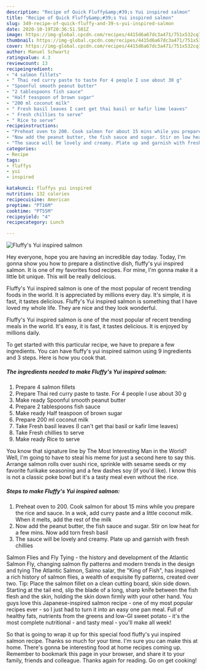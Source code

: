 ```yaml
---
description: "Recipe of Quick Fluffy&amp;#39;s Yui inspired salmon"
title: "Recipe of Quick Fluffy&amp;#39;s Yui inspired salmon"
slug: 349-recipe-of-quick-fluffy-and-39-s-yui-inspired-salmon
date: 2020-10-19T20:36:51.501Z
image: https://img-global.cpcdn.com/recipes/4415d6a67dc3a471/751x532cq70/fluffys-yui-inspired-salmon-recipe-main-photo.jpg
thumbnail: https://img-global.cpcdn.com/recipes/4415d6a67dc3a471/751x532cq70/fluffys-yui-inspired-salmon-recipe-main-photo.jpg
cover: https://img-global.cpcdn.com/recipes/4415d6a67dc3a471/751x532cq70/fluffys-yui-inspired-salmon-recipe-main-photo.jpg
author: Manuel Schwartz
ratingvalue: 4.3
reviewcount: 13
recipeingredient:
- "4 salmon fillets"
- " Thai red curry paste to taste For 4 people I use about 30 g"
- "Spoonful smooth peanut butter"
- "2 tablespoons fish sauce"
- "Half teaspoon of brown sugar"
- "200 ml coconut milk"
- " Fresh basil leaves I cant get thai basil or kafir lime leaves"
- " Fresh chillies to serve"
- " Rice to serve"
recipeinstructions:
- "Preheat oven to 200. Cook salmon for about 15 mins while you prepare the rice and sauce. In a wok, add curry paste and a little coconut milk. When it melts, add the rest of the milk"
- "Now add the peanut butter, the fish sauce and sugar. Stir on low heat for a few mins. Now add torn fresh basil"
- "The sauce will be lovely and creamy. Plate up and garnish with fresh chillies"
categories:
- Recipe
tags:
- fluffys
- yui
- inspired

katakunci: fluffys yui inspired 
nutrition: 132 calories
recipecuisine: American
preptime: "PT16M"
cooktime: "PT55M"
recipeyield: "4"
recipecategory: Lunch

---
```



![Fluffy&#39;s Yui inspired salmon](https://img-global.cpcdn.com/recipes/4415d6a67dc3a471/751x532cq70/fluffys-yui-inspired-salmon-recipe-main-photo.jpg)

Hey everyone, hope you are having an incredible day today. Today, I'm gonna show you how to prepare a distinctive dish, fluffy&#39;s yui inspired salmon. It is one of my favorites food recipes. For mine, I'm gonna make it a little bit unique. This will be really delicious.

Fluffy&#39;s Yui inspired salmon is one of the most popular of recent trending foods in the world. It is appreciated by millions every day. It's simple, it is fast, it tastes delicious. Fluffy&#39;s Yui inspired salmon is something that I have loved my whole life. They are nice and they look wonderful.

Fluffy&#39;s Yui inspired salmon is one of the most popular of recent trending meals in the world. It&#39;s easy, it is fast, it tastes delicious. It is enjoyed by millions daily.


To get started with this particular recipe, we have to prepare a few ingredients. You can have fluffy&#39;s yui inspired salmon using 9 ingredients and 3 steps. Here is how you cook that.

<!--inarticleads1-->

##### The ingredients needed to make Fluffy&#39;s Yui inspired salmon:

1. Prepare 4 salmon fillets
1. Prepare  Thai red curry paste to taste. For 4 people I use about 30 g
1. Make ready Spoonful smooth peanut butter
1. Prepare 2 tablespoons fish sauce
1. Make ready Half teaspoon of brown sugar
1. Prepare 200 ml coconut milk
1. Take  Fresh basil leaves (I can&#39;t get thai basil or kafir lime leaves)
1. Take  Fresh chillies to serve
1. Make ready  Rice to serve


You know that signature line by The Most Interesting Man in the World? Well, I&#39;m going to have to steal his meme for just a second here to say this. Arrange salmon rolls over sushi rice, sprinkle with sesame seeds or my favorite furikake seasoning and a few dashes soy (if you&#39;d like). I know this is not a classic poke bowl but it&#39;s a tasty meal even without the rice. 

<!--inarticleads2-->

##### Steps to make Fluffy&#39;s Yui inspired salmon:

1. Preheat oven to 200. Cook salmon for about 15 mins while you prepare the rice and sauce. In a wok, add curry paste and a little coconut milk. When it melts, add the rest of the milk
1. Now add the peanut butter, the fish sauce and sugar. Stir on low heat for a few mins. Now add torn fresh basil
1. The sauce will be lovely and creamy. Plate up and garnish with fresh chillies


Salmon Flies and Fly Tying - the history and development of the Atlantic Salmon Fly, changing salmon fly patterns and modern trends in the design and tying The Atlantic Salmon, Salmo salar, the &#34;King of Fish&#34;, has inspired a rich history of salmon flies, a wealth of exquisite fly patterns, created over two. Tip: Place the salmon fillet on a clean cutting board, skin side down. Starting at the tail end, slip the blade of a long, sharp knife between the fish flesh and the skin, holding the skin down firmly with your other hand. You guys love this Japanese-inspired salmon recipe - one of my most popular recipes ever - so I just had to turn it into an easy one pan meal. Full of healthy fats, nutrients from the greens and low-GI sweet potato - it&#39;s the most complete nutritional - and tasty meal - you&#39;ll make all week! 

So that is going to wrap it up for this special food fluffy&#39;s yui inspired salmon recipe. Thanks so much for your time. I'm sure you can make this at home. There's gonna be interesting food at home recipes coming up. Remember to bookmark this page in your browser, and share it to your family, friends and colleague. Thanks again for reading. Go on get cooking!
